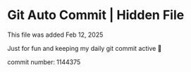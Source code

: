 # Git Auto Commit | Hidden File

This file was added Feb 12, 2025

Just for fun and keeping my daily git commit active 🤪

commit number: 1144375
